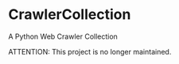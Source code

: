 # CrawlerCollection
A Python Web Crawler Collection

ATTENTION: This project is no longer maintained.
